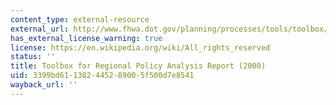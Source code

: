```yaml
---
content_type: external-resource
external_url: http://www.fhwa.dot.gov/planning/processes/tools/toolbox/albany/index.cfm
has_external_license_warning: true
license: https://en.wikipedia.org/wiki/All_rights_reserved
status: ''
title: Toolbox for Regional Policy Analysis Report (2000)
uid: 3399bd61-1382-4452-8900-5f500d7e8541
wayback_url: ''
---
```

